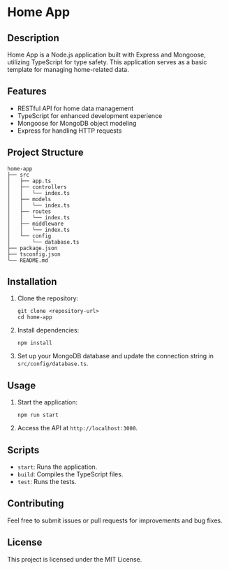 # Home App

## Description
Home App is a Node.js application built with Express and Mongoose, utilizing TypeScript for type safety. This application serves as a basic template for managing home-related data.

## Features
- RESTful API for home data management
- TypeScript for enhanced development experience
- Mongoose for MongoDB object modeling
- Express for handling HTTP requests

## Project Structure
```
home-app
├── src
│   ├── app.ts
│   ├── controllers
│   │   └── index.ts
│   ├── models
│   │   └── index.ts
│   ├── routes
│   │   └── index.ts
│   ├── middleware
│   │   └── index.ts
│   └── config
│       └── database.ts
├── package.json
├── tsconfig.json
└── README.md
```

## Installation

1. Clone the repository:
   ```
   git clone <repository-url>
   cd home-app
   ```

2. Install dependencies:
   ```
   npm install
   ```

3. Set up your MongoDB database and update the connection string in `src/config/database.ts`.

## Usage

1. Start the application:
   ```
   npm run start
   ```

2. Access the API at `http://localhost:3000`.

## Scripts
- `start`: Runs the application.
- `build`: Compiles the TypeScript files.
- `test`: Runs the tests.

## Contributing
Feel free to submit issues or pull requests for improvements and bug fixes.

## License
This project is licensed under the MIT License.